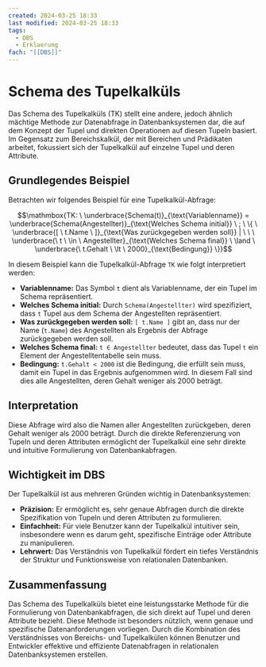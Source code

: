 ```yaml
---
created: 2024-03-25 18:33
last modified: 2024-03-25 18:33
tags:
  - DBS
  - Erklaerung
fach: "[[DBS]]"
---
```

# Schema des Tupelkalküls

Das Schema des Tupelkalküls (TK) stellt eine andere, jedoch ähnlich mächtige Methode zur Datenabfrage in Datenbanksystemen dar, die auf dem Konzept der Tupel und direkten Operationen auf diesen Tupeln basiert. Im Gegensatz zum Bereichskalkül, der mit Bereichen und Prädikaten arbeitet, fokussiert sich der Tupelkalkül auf einzelne Tupel und deren Attribute.

## Grundlegendes Beispiel

Betrachten wir folgendes Beispiel für eine Tupelkalkül-Abfrage:

$$\mathmbox{TK: \  \underbrace{Schema(t)}_{\text{Variablenname}} = \underbrace{Schema(Angestellter)}_{\text{Welches Schema initial}} \ ; \  \{ \ \underbrace{[ \ t.Name \ ]}_{\text{Was zurückgegeben werden soll}} | \ \ \  \underbrace{\ t \ \in \ Angestellter}_{\text{Welches Schema final}} \ \land \ \underbrace{\ t.Gehalt \ \lt \ 2000}_{\text{Bedingung}} \}}$$

In diesem Beispiel kann die Tupelkalkül-Abfrage `TK` wie folgt interpretiert werden:

- **Variablenname:** Das Symbol `t` dient als Variablenname, der ein Tupel im Schema repräsentiert.
- **Welches Schema initial:** Durch `Schema(Angestellter)` wird spezifiziert, dass `t` Tupel aus dem Schema der Angestellten repräsentiert.
- **Was zurückgegeben werden soll:** `[ t.Name ]` gibt an, dass nur der Name (`t.Name`) des Angestellten als Ergebnis der Abfrage zurückgegeben werden soll.
- **Welches Schema final:** `t ∈ Angestellter` bedeutet, dass das Tupel `t` ein Element der Angestelltentabelle sein muss.
- **Bedingung:** `t.Gehalt < 2000` ist die Bedingung, die erfüllt sein muss, damit ein Tupel in das Ergebnis aufgenommen wird. In diesem Fall sind dies alle Angestellten, deren Gehalt weniger als 2000 beträgt.

## Interpretation

Diese Abfrage wird also die Namen aller Angestellten zurückgeben, deren Gehalt weniger als 2000 beträgt. Durch die direkte Referenzierung von Tupeln und deren Attributen ermöglicht der Tupelkalkül eine sehr direkte und intuitive Formulierung von Datenbankabfragen.

## Wichtigkeit im DBS

Der Tupelkalkül ist aus mehreren Gründen wichtig in Datenbanksystemen:

- **Präzision:** Er ermöglicht es, sehr genaue Abfragen durch die direkte Spezifikation von Tupeln und deren Attributen zu formulieren.
- **Einfachheit:** Für viele Benutzer kann der Tupelkalkül intuitiver sein, insbesondere wenn es darum geht, spezifische Einträge oder Attribute zu manipulieren.
- **Lehrwert:** Das Verständnis von Tupelkalkül fördert ein tiefes Verständnis der Struktur und Funktionsweise von relationalen Datenbanken.

## Zusammenfassung

Das Schema des Tupelkalküls bietet eine leistungsstarke Methode für die Formulierung von Datenbankabfragen, die sich direkt auf Tupel und deren Attribute bezieht. Diese Methode ist besonders nützlich, wenn genaue und spezifische Datenanforderungen vorliegen. Durch die Kombination des Verständnisses von Bereichs- und Tupelkalkülen können Benutzer und Entwickler effektive und effiziente Datenabfragen in relationalen Datenbanksystemen erstellen.